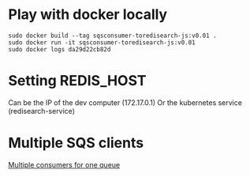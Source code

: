 
# Play with docker locally

```
sudo docker build --tag sqsconsumer-toredisearch-js:v0.01 .
sudo docker run -it sqsconsumer-toredisearch-js:v0.01
sudo docker logs da29d22cb82d
```

# Setting REDIS_HOST

Can be the IP of the dev computer (172.17.0.1)
Or the kubernetes service (redisearch-service)

# Multiple SQS clients

[Multiple consumers for one queue](https://github.com/bbc/sqs-consumer/issues/51)
